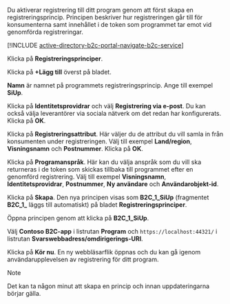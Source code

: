 Du aktiverar registrering till ditt program genom att först skapa en registreringsprincip. Principen beskriver hur registreringen går till för konsumenterna samt innehållet i de token som programmet tar emot vid genomförda registreringar.

[!INCLUDE [active-directory-b2c-portal-navigate-b2c-service](active-directory-b2c-portal-navigate-b2c-service.md)]

Klicka på **Registreringsprinciper**.

Klicka på **+Lägg till** överst på bladet.

**Namn** är namnet på programmets registreringsprincip. Ange till exempel **SiUp**.

Klicka på **Identitetsprovidrar** och välj **Registrering via e-post**. Du kan också välja leverantörer via sociala nätverk om det redan har konfigurerats. Klicka på **OK**.

Klicka på **Registreringsattribut**. Här väljer du de attribut du vill samla in från konsumenten under registreringen. Välj till exempel **Land/region**, **Visningsnamn** och **Postnummer**. Klicka på **OK**.

Klicka på **Programanspråk**. Här kan du välja anspråk som du vill ska returneras i de token som skickas tillbaka till programmet efter en genomförd registrering. Välj till exempel **Visningsnamn**, **Identitetsprovidrar**, **Postnummer**, **Ny användare** och **Användarobjekt-id**.

Klicka på **Skapa**. Den nya principen visas som **B2C_1_SiUp** (fragmentet **B2C\_1\_** läggs till automatiskt) på bladet **Registreringsprinciper**.

Öppna principen genom att klicka på **B2C_1_SiUp**.

Välj **Contoso B2C-app** i listrutan **Program** och `https://localhost:44321/` i listrutan **Svarswebbadress/omdirigerings-URI**.

Klicka på **Kör nu**. En ny webbläsarflik öppnas och du kan gå igenom användarupplevelsen av registrering för ditt program.

> [!NOTE]
> Det kan ta någon minut att skapa en princip och innan uppdateringarna börjar gälla.
>